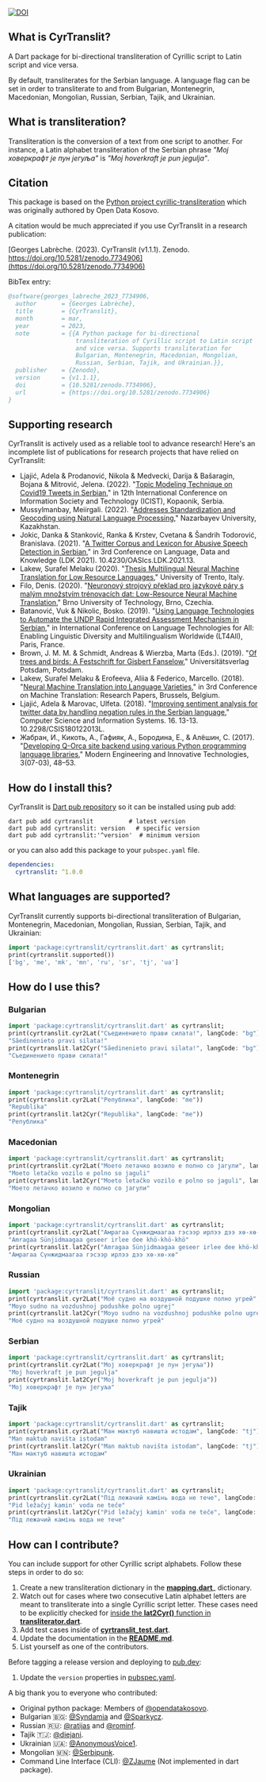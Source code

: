 [![DOI](https://zenodo.org/badge/DOI/10.5281/zenodo.7734906.svg)](https://doi.org/10.5281/zenodo.7734906)

## What is CyrTranslit?
A Dart package for bi-directional transliteration of Cyrillic script to Latin script and vice versa.

By default, transliterates for the Serbian language. A language flag can be set in order to transliterate to and from Bulgarian, Montenegrin, Macedonian, Mongolian, Russian, Serbian, Tajik, and Ukrainian.

## What is transliteration?
Transliteration is the conversion of a text from one script to another. For instance, a Latin alphabet transliteration of the Serbian phrase _"Мој ховеркрафт је пун јегуља"_ is _"Moj hoverkraft je pun jegulja"_.

## Citation
This package is based on the [Python project cyrillic-transliteration](https://github.com/opendatakosovo/cyrillic-transliteration) which was originally authored by Open Data Kosovo.

A citation would be much appreciated if you use CyrTranslit in a research publication:

[Georges Labrèche. (2023). CyrTranslit (v1.1.1). Zenodo. https://doi.org/10.5281/zenodo.7734906](https://doi.org/10.5281/zenodo.7734906)

BibTex entry:
```bibtex
@software{georges_labreche_2023_7734906,
  author       = {Georges Labrèche},
  title        = {CyrTranslit},
  month        = mar,
  year         = 2023,
  note         = {{A Python package for bi-directional 
                   transliteration of Cyrillic script to Latin script
                   and vice versa. Supports transliteration for
                   Bulgarian, Montenegrin, Macedonian, Mongolian,
                   Russian, Serbian, Tajik, and Ukrainian.}},
  publisher    = {Zenodo},
  version      = {v1.1.1},
  doi          = {10.5281/zenodo.7734906},
  url          = {https://doi.org/10.5281/zenodo.7734906}
}
```

## Supporting research
CyrTranslit is actively used as a reliable tool to advance research! Here's an incomplete list of publications for research projects that have relied on CyrTranslit:
- Ljajić, Adela & Prodanović, Nikola & Medvecki, Darija & Bašaragin, Bojana & Mitrović, Jelena. (2022). "[Topic Modeling Technique on Covid19 Tweets in Serbian](https://www.researchgate.net/publication/364302202_Topic_Modeling_Technique_on_Covid19_Tweets_in_Serbian)," in 12th International Conference on Information Society and Technology (ICIST), Kopaonik, Serbia.
- Mussylmanbay, Meiirgali. (2022). "[Addresses Standardization and Geocoding using Natural Language Processing](https://nur.nu.edu.kz/handle/123456789/6705)," Nazarbayev University, Kazakhstan.
- Jokic, Danka & Stanković, Ranka & Krstev, Cvetana & Šandrih Todorović, Branislava. (2021). "[A Twitter Corpus and Lexicon for Abusive Speech Detection in Serbian](https://drops.dagstuhl.de/opus/volltexte/2021/14549/)," in 3rd Conference on Language, Data and Knowledge (LDK 2021). 10.4230/OASIcs.LDK.2021.13.
- Lakew, Surafel Melaku (2020). "[Thesis Multilingual Neural Machine Translation for Low Resource Languages](https://surafelml.github.io/phd-thesis/)," University of Trento, Italy.
- Filo, Denis. (2020). "[Neuronový strojový překlad pro jazykové páry s malým množstvím trénovacích dat: Low-Resource Neural Machine Translation](https://www.fit.vut.cz/study/thesis/23087/.en)," Brno University of Technology, Brno, Czechia.
- Batanović, Vuk & Nikolic, Bosko. (2019). "[Using Language Technologies to Automate the UNDP Rapid Integrated Assessment Mechanism in Serbian](https://www.researchgate.net/publication/339615659_Using_Language_Technologies_to_Automate_the_UNDP_Rapid_Integrated_Assessment_Mechanism_in_Serbian)," in International Conference on Language Technologies for All: Enabling Linguistic Diversity and Multilingualism Worldwide (LT4All), Paris, France.
- Brown, J. M. M. & Schmidt, Andreas & Wierzba, Marta (Eds.). (2019). "[Of trees and birds: A Festschrift for Gisbert Fanselow](https://publishup.uni-potsdam.de/opus4-ubp/frontdoor/deliver/index/docId/42654/file/of_trees_and_birds.pdf)," Universitätsverlag Potsdam, Potsdam.
- Lakew, Surafel Melaku & Erofeeva, Aliia & Federico, Marcello. (2018). "[Neural Machine Translation into Language Varieties](https://aclanthology.org/W18-6316/)," in 3rd Conference on Machine Translation: Research Papers, Brussels, Belgium.
- Ljajić, Adela & Marovac, Ulfeta. (2018). "[Improving sentiment analysis for twitter data by handling negation rules in the Serbian language](http://www.doiserbia.nb.rs/Article.aspx?ID=1820-02141800013L)," Computer Science and Information Systems. 16. 13-13. 10.2298/CSIS180122013L.
- Жабран, И., Кикоть, А., Гафияк, А., Бородина, Е., & Алёшин, С. (2017). "[Developing Q-Orca site backend using various Python programming language libraries](https://www.moderntechno.de/index.php/meit/article/view/meit07-03-021)," Modern Engineering and Innovative Technologies, 3(07-03), 48–53.

## How do I install this?
CyrTranslit is [Dart pub repository](https://pub.dev/packages/cyrtranslit) so it can be installed using pub add:
```
dart pub add cyrtranslit          # latest version
dart pub add cyrtranslit: version   # specific version
dart pub add cyrtranslit:'^version'  # minimum version
```

or you can also add this package to your `pubspec.yaml` file.
```yaml
dependencies:
  cyrtranslit: ^1.0.0
```

## What languages are supported?
CyrTranslit currently supports bi-directional transliteration of Bulgarian, Montenegrin, Macedonian, Mongolian, Russian, Serbian, Tajik, and Ukrainian:
```dart
import 'package:cyrtranslit/cyrtranslit.dart' as cyrtranslit;
print(cyrtranslit.supported())
['bg', 'me', 'mk', 'mn', 'ru', 'sr', 'tj', 'ua']
```
## How do I use this?
### Bulgarian
```dart
import 'package:cyrtranslit/cyrtranslit.dart' as cyrtranslit;
print(cyrtranslit.cyr2Lat("Съединението прави силата!", langCode: "bg"))
"Săedinenieto pravi silata!"
print(cyrtranslit.lat2Cyr("Săedinenieto pravi silata!", langCode: "bg"))
"Съединението прави силата!"
```

### Montenegrin
```dart
import 'package:cyrtranslit/cyrtranslit.dart' as cyrtranslit;
print(cyrtranslit.cyr2Lat("Република", langCode: "me"))
"Republika"
print(cyrtranslit.lat2Cyr("Republika", langCode: "me"))
"Република"
```

### Macedonian
```dart
import 'package:cyrtranslit/cyrtranslit.dart' as cyrtranslit;
print(cyrtranslit.cyr2Lat("Моето летачко возило е полно со јагули", langCode: "mk"))
"Moeto letačko vozilo e polno so jaguli"
print(cyrtranslit.lat2Cyr("Moeto letačko vozilo e polno so jaguli", langCode: "mk"))
"Моето летачко возило е полно со јагули"
```

### Mongolian
```dart
import 'package:cyrtranslit/cyrtranslit.dart' as cyrtranslit;
print(cyrtranslit.cyr2Lat("Амрагаа Сүнжидмаагаа гэсээр ирлээ дээ хө-хө-хө", langCode: "mn"))
"Amragaa Sünjidmaagaa geseer irlee dee khö-khö-khö"
print(cyrtranslit.lat2Cyr("Amragaa Sünjidmaagaa geseer irlee dee khö-khö-khö", langCode: "mn"))
"Амрагаа Сүнжидмаагаа гэсээр ирлээ дээ хө-хө-хө"
```

### Russian
```dart
import 'package:cyrtranslit/cyrtranslit.dart' as cyrtranslit;
print(cyrtranslit.cyr2Lat("Моё судно на воздушной подушке полно угрей", langCode: "ru"))
"Moyo sudno na vozdushnoj podushke polno ugrej"
print(cyrtranslit.lat2Cyr("Moyo sudno na vozdushnoj podushke polno ugrej", langCode: "ru"))
"Моё судно на воздушной подушке полно угрей"
```

### Serbian
```dart
import 'package:cyrtranslit/cyrtranslit.dart' as cyrtranslit;
print(cyrtranslit.cyr2Lat("Мој ховеркрафт је пун јегуља"))
"Moj hoverkraft je pun jegulja"
print(cyrtranslit.lat2Cyr("Moj hoverkraft je pun jegulja"))
"Мој ховеркрафт је пун јегуља"
```

### Tajik
```dart
import 'package:cyrtranslit/cyrtranslit.dart' as cyrtranslit;
print(cyrtranslit.cyr2Lat("Ман мактуб навишта истодам", langCode: "tj"))
"Man maktub navišta istodam"
print(cyrtranslit.lat2Cyr("Man maktub navišta istodam", langCode: "tj"))
"Ман мактуб навишта истодам"
```

### Ukrainian
```dart
import 'package:cyrtranslit/cyrtranslit.dart' as cyrtranslit;
print(cyrtranslit.cyr2Lat("Під лежачий камінь вода не тече", langCode: "ua"))
"Pid ležačyj kamin' voda ne teče"
print(cyrtranslit.lat2Cyr("Pid ležačyj kamin' voda ne teče", langCode: "ua"))
"Під лежачий камінь вода не тече"
```

## How can I contribute?
You can include support for other Cyrillic script alphabets. Follow these steps in order to do so:

1. Create a new transliteration dictionary in the **[mapping.dart](https://github.com/sun-jiao/cyrillic-transliteration/blob/83efe7056b1af29c73d1b2dff853bf0972f3d220/lib/src/mapping.dart#L435-L476)**_ dictionary.
2. Watch out for cases where two consecutive Latin alphabet letters are meant to transliterate into a single Cyrillic script letter. These cases need to be explicitly checked for [inside the **lat2Cyr()** function in **transliterator.dart**](https://github.com/sun-jiao/cyrillic-transliteration/blob/83efe7056b1af29c73d1b2dff853bf0972f3d220/lib/src/transliterator.dart#L44-L192).
3. Add test cases inside of **[cyrtranslit_test.dart](https://github.com/sun-jiao/cyrillic-transliteration/blob/master/test/cyrtranslit_test.dart)**.
4. Update the documentation in the **[README.md](https://github.com/sun-jiao/cyrillic-transliteration/blob/master/README.md)**.
5. List yourself as one of the contributors.

Before tagging a release version and deploying to [pub.dev](https://pub.dev/):
1. Update the `version` properties in [pubspec.yaml](https://github.com/sun-jiao/cyrillic-transliteration/blob/master/pubspec.yaml).

A big thank you to everyone who contributed:
- Original python package: Members of [@opendatakosovo](https://github.com/opendatakosovo).
- Bulgarian 🇧🇬: [@Syndamia](https://github.com/Syndamia) and [@Sparkycz](https://github.com/Sparkycz).
- Russian 🇷🇺: [@ratijas](https://github.com/ratijas) and [@rominf](https://github.com/rominf).
- Tajik 🇹🇯: [@diejani](https://github.com/diejani).
- Ukrainian 🇺🇦: [@AnonymousVoice1](https://github.com/AnonymousVoice1).
- Mongolian 🇲🇳: [@Serbipunk](https://github.com/Serbipunk).
- Command Line Interface (CLI): [@ZJaume](https://github.com/ZJaume) (Not implemented in dart package).